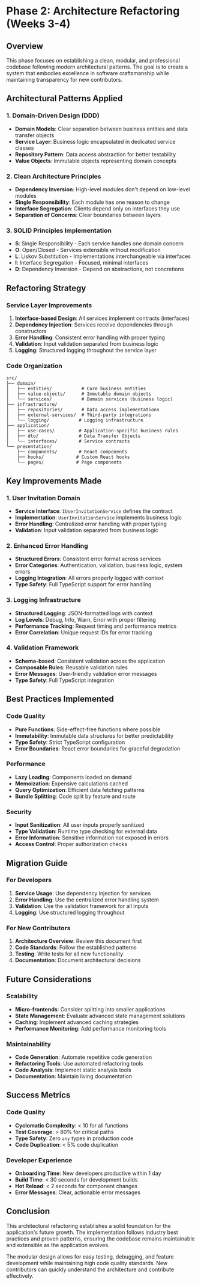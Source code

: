 
# Phase 2: Architecture Refactoring (Weeks 3-4)

## Overview
This phase focuses on establishing a clean, modular, and professional codebase following modern architectural patterns. The goal is to create a system that embodies excellence in software craftsmanship while maintaining transparency for new contributors.

## Architectural Patterns Applied

### 1. Domain-Driven Design (DDD)
- **Domain Models**: Clear separation between business entities and data transfer objects
- **Service Layer**: Business logic encapsulated in dedicated service classes
- **Repository Pattern**: Data access abstraction for better testability
- **Value Objects**: Immutable objects representing domain concepts

### 2. Clean Architecture Principles
- **Dependency Inversion**: High-level modules don't depend on low-level modules
- **Single Responsibility**: Each module has one reason to change
- **Interface Segregation**: Clients depend only on interfaces they use
- **Separation of Concerns**: Clear boundaries between layers

### 3. SOLID Principles Implementation
- **S**: Single Responsibility - Each service handles one domain concern
- **O**: Open/Closed - Services extensible without modification
- **L**: Liskov Substitution - Implementations interchangeable via interfaces
- **I**: Interface Segregation - Focused, minimal interfaces
- **D**: Dependency Inversion - Depend on abstractions, not concretions

## Refactoring Strategy

### Service Layer Improvements
1. **Interface-based Design**: All services implement contracts (interfaces)
2. **Dependency Injection**: Services receive dependencies through constructors
3. **Error Handling**: Consistent error handling with proper typing
4. **Validation**: Input validation separated from business logic
5. **Logging**: Structured logging throughout the service layer

### Code Organization
```
src/
├── domain/
│   ├── entities/           # Core business entities
│   ├── value-objects/      # Immutable domain objects
│   └── services/           # Domain services (business logic)
├── infrastructure/
│   ├── repositories/       # Data access implementations
│   ├── external-services/  # Third-party integrations
│   └── logging/           # Logging infrastructure
├── application/
│   ├── use-cases/         # Application-specific business rules
│   ├── dto/               # Data Transfer Objects
│   └── interfaces/        # Service contracts
└── presentation/
    ├── components/        # React components
    ├── hooks/            # Custom React hooks
    └── pages/            # Page components
```

## Key Improvements Made

### 1. User Invitation Domain
- **Service Interface**: `IUserInvitationService` defines the contract
- **Implementation**: `UserInvitationService` implements business logic
- **Error Handling**: Centralized error handling with proper typing
- **Validation**: Input validation separated from business logic

### 2. Enhanced Error Handling
- **Structured Errors**: Consistent error format across services
- **Error Categories**: Authentication, validation, business logic, system errors
- **Logging Integration**: All errors properly logged with context
- **Type Safety**: Full TypeScript support for error handling

### 3. Logging Infrastructure
- **Structured Logging**: JSON-formatted logs with context
- **Log Levels**: Debug, Info, Warn, Error with proper filtering
- **Performance Tracking**: Request timing and performance metrics
- **Error Correlation**: Unique request IDs for error tracking

### 4. Validation Framework
- **Schema-based**: Consistent validation across the application
- **Composable Rules**: Reusable validation rules
- **Error Messages**: User-friendly validation error messages
- **Type Safety**: Full TypeScript integration

## Best Practices Implemented

### Code Quality
- **Pure Functions**: Side-effect-free functions where possible
- **Immutability**: Immutable data structures for better predictability
- **Type Safety**: Strict TypeScript configuration
- **Error Boundaries**: React error boundaries for graceful degradation

### Performance
- **Lazy Loading**: Components loaded on demand
- **Memoization**: Expensive calculations cached
- **Query Optimization**: Efficient data fetching patterns
- **Bundle Splitting**: Code split by feature and route

### Security
- **Input Sanitization**: All user inputs properly sanitized
- **Type Validation**: Runtime type checking for external data
- **Error Information**: Sensitive information not exposed in errors
- **Access Control**: Proper authorization checks

## Migration Guide

### For Developers
1. **Service Usage**: Use dependency injection for services
2. **Error Handling**: Use the centralized error handling system
3. **Validation**: Use the validation framework for all inputs
4. **Logging**: Use structured logging throughout

### For New Contributors
1. **Architecture Overview**: Review this document first
2. **Code Standards**: Follow the established patterns
3. **Testing**: Write tests for all new functionality
4. **Documentation**: Document architectural decisions

## Future Considerations

### Scalability
- **Micro-frontends**: Consider splitting into smaller applications
- **State Management**: Evaluate advanced state management solutions
- **Caching**: Implement advanced caching strategies
- **Performance Monitoring**: Add performance monitoring tools

### Maintainability
- **Code Generation**: Automate repetitive code generation
- **Refactoring Tools**: Use automated refactoring tools
- **Code Analysis**: Implement static analysis tools
- **Documentation**: Maintain living documentation

## Success Metrics

### Code Quality
- **Cyclomatic Complexity**: < 10 for all functions
- **Test Coverage**: > 80% for critical paths
- **Type Safety**: Zero `any` types in production code
- **Code Duplication**: < 5% code duplication

### Developer Experience
- **Onboarding Time**: New developers productive within 1 day
- **Build Time**: < 30 seconds for development builds
- **Hot Reload**: < 2 seconds for component changes
- **Error Messages**: Clear, actionable error messages

## Conclusion

This architectural refactoring establishes a solid foundation for the application's future growth. The implementation follows industry best practices and proven patterns, ensuring the codebase remains maintainable and extensible as the application evolves.

The modular design allows for easy testing, debugging, and feature development while maintaining high code quality standards. New contributors can quickly understand the architecture and contribute effectively.
